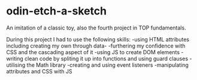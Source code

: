 # odin-etch-a-sketch

An imitation of a classic toy, also the fourth project in TOP fundamentals.

During this project I had to use the following skills:
-using HTML attributes including creating my own through data-
-furthering my confidence with CSS and the cascading aspect of it
-using JS to create DOM elements
-writing clean code by spliting it up into functions and using guard clauses
-utilising the Math library
-creating and using event listeners
-manipulating attributes and CSS with JS
